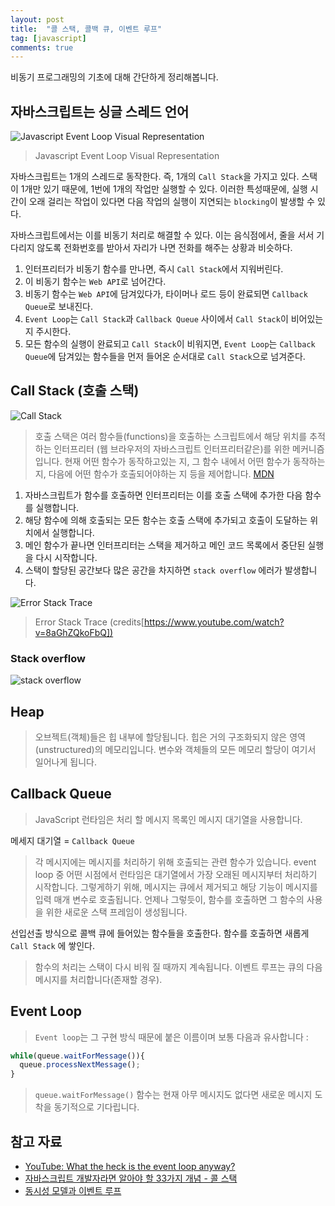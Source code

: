```yaml
---
layout: post
title:  "콜 스택, 콜백 큐, 이벤트 루프"
tag: [javascript]
comments: true
---
```


비동기 프로그래밍의 기초에 대해 간단하게 정리해봅니다.

## 자바스크립트는 싱글 스레드 언어

![Javascript Event Loop Visual Representation](https://img.velog.io/post-images/jakeseo_me/37657cb0-4975-11e9-b570-3dfe666b85e0/JavascriptEventLoop1.png?w=1024)

> Javascript Event Loop Visual Representation

자바스크립트는 1개의 스레드로 동작한다. 즉, 1개의 `Call Stack`을 가지고 있다. 스택이 1개만 있기 때문에, 1번에 1개의 작업만 실행할 수 있다. 이러한 특성때문에, 실행 시간이 오래 걸리는 작업이 있다면 다음 작업의 실행이 지연되는 `blocking`이 발생할 수 있다.

자바스크립트에서는 이를 비동기 처리로 해결할 수 있다. 이는 음식점에서, 줄을 서서 기다리지 않도록 전화번호를 받아서 자리가 나면 전화를 해주는 상황과 비슷하다.

1. 인터프리터가 비동기 함수를 만나면, 즉시 `Call Stack`에서 지워버린다.
2. 이 비동기 함수는 `Web API`로 넘어간다.
3. 비동기 함수는 `Web API`에 담겨있다가, 타이머나 로드 등이 완료되면 `Callback Queue`로 보내진다.
4. `Event Loop`는 `Call Stack`과 `Callback Queue` 사이에서 `Call Stack`이 비어있는지 주시한다.
5. 모든 함수의 실행이 완료되고 `Call Stack`이 비워지면, `Event Loop`는 `Callback Queue`에 담겨있는 함수들을 먼저 들어온 순서대로 `Call Stack`으로 넘겨준다.

## Call Stack (호출 스택)

![Call Stack](https://img.velog.io/post-images/jakeseo_me/fc418e50-456c-11e9-83dd-8359947fc569/callstack.gif?w=1024)

> 호출 스택은 여러 함수들(functions)을 호출하는 스크립트에서 해당 위치를 추적하는 인터프리터 (웹 브라우저의 자바스크립트 인터프리터같은)를 위한 메커니즘입니다. 현재 어떤 함수가 동작하고있는 지, 그 함수 내에서 어떤 함수가 동작하는 지, 다음에 어떤 함수가 호출되어야하는 지 등을 제어합니다. [MDN](https://developer.mozilla.org/ko/docs/Glossary/Call_stack)

1. 자바스크립트가 함수를 호출하면 인터프리터는 이를 호출 스택에 추가한 다음 함수를 실행합니다.
2. 해당 함수에 의해 호출되는 모든 함수는 호출 스택에 추가되고 호출이 도달하는 위치에서 실행합니다.
3. 메인 함수가 끝나면 인터프리터는 스택을 제거하고 메인 코드 목록에서 중단된 실행을 다시 시작합니다.
4. 스택이 할당된 공간보다 많은 공간을 차지하면 `stack overflow` 에러가 발생합니다.

![Error Stack Trace](https://img.velog.io/post-images/jakeseo_me/ce05cad0-472c-11e9-b667-3db1122c69c1/failedStack.png?w=1024)

>Error Stack Trace (credits[<https://www.youtube.com/watch?v=8aGhZQkoFbQ])>

### Stack overflow

![stack overflow](https://img.velog.io/post-images/jakeseo_me/4be3ee00-472d-11e9-991d-a3c0d2a4a33c/ChromeStackOverFlow.png?w=1024)

## Heap

> 오브젝트(객체)들은 힙 내부에 할당됩니다. 힙은 거의 구조화되지 않은 영역(unstructured)의 메모리입니다. 변수와 객체들의 모든 메모리 할당이 여기서 일어나게 됩니다.

## Callback Queue

> JavaScript 런타임은 처리 할 메시지 목록인 메시지 대기열을 사용합니다.  

메세지 대기열 = `Callback Queue`

> 각 메시지에는 메시지를 처리하기 위해 호출되는 관련 함수가 있습니다. event loop 중 어떤 시점에서 런타임은 대기열에서 가장 오래된 메시지부터 처리하기 시작합니다. 그렇게하기 위해, 메시지는 큐에서 제거되고 해당 기능이 메시지를 입력 매개 변수로 호출됩니다. 언제나 그렇듯이, 함수를 호출하면 그 함수의 사용을 위한 새로운 스택 프레임이 생성됩니다.

선입선출 방식으로 콜백 큐에 들어있는 함수들을 호출한다. 함수를 호출하면 새롭게 `Call Stack` 에 쌓인다.

> 함수의 처리는 스택이 다시 비워 질 때까지 계속됩니다. 이벤트 루프는 큐의 다음 메시지를 처리합니다(존재할 경우).

## Event Loop

> `Event loop`는 그 구현 방식 때문에 붙은 이름이며 보통 다음과 유사합니다 :

```JavaScript
while(queue.waitForMessage()){
  queue.processNextMessage();
}
```

> `queue.waitForMessage()` 함수는 현재 아무 메시지도 없다면 새로운 메시지 도착을 동기적으로 기다립니다.

## 참고 자료

- [YouTube: What the heck is the event loop anyway?](https://www.youtube.com/watch?v=8aGhZQkoFbQ&feature=youtu.be)  
- [자바스크립트 개발자라면 알아야 할 33가지 개념 - 콜 스택](https://velog.io/@jakeseo_me/2019-03-15-2303-%EC%9E%91%EC%84%B1%EB%90%A8-rmjta5a3xh)
- [동시성 모델과 이벤트 루프](https://developer.mozilla.org/ko/docs/Web/JavaScript/EventLoop)
